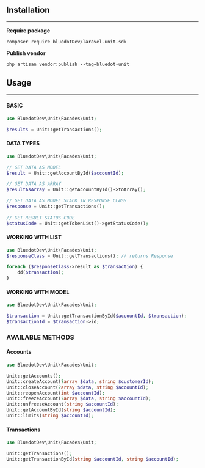 ## Installation

------------------
**Require package**
```composer
composer require bluedotDev/laravel-unit-sdk
```

**Publish vendor**
```composer
php artisan vendor:publish --tag=bluedot-unit
```

## Usage

----------------------

#### BASIC
```php
use BluedotDev\Unit\Facades\Unit;

$results = Unit::getTransactions();
```

#### DATA TYPES
```php
use BluedotDev\Unit\Facades\Unit;

// GET DATA AS MODEL
$result = Unit::getAccountById($accountId);

// GET DATA AS ARRAY
$resultAsArray = Unit::getAccountById()->toArray();

// GET DATA AS MODEL STACK IN RESPONSE CLASS
$response = Unit::getTransactions();
                    
// GET RESULT STATUS CODE
$statusCode = Unit::getTokenList()->getStatusCode();
```

#### WORKING WITH LIST
```php
use BluedotDev\Unit\Facades\Unit;
$responseClass = Unit::getTransactions(); // returns Response

foreach ($responseClass->result as $transaction) {
    dd($transaction);
}
```
#### WORKING WITH MODEL
```php
use BluedotDev\Unit\Facades\Unit;

$transaction = Unit::getTransactionById($accountId, $transaction);
$transactionId = $transaction->id;
```

### AVAILABLE METHODS

#### Accounts
```php
use BluedotDev\Unit\Facades\Unit;

Unit::getAccounts();
Unit::createAccount(?array $data, string $customerId);
Unit::closeAccount(?array $data, string $accountId);
Unit::reopenAccount(int $accountId);
Unit::freezeAccount(?array $data, string $accountId);
Unit::unfreezeAccount(string $accountId);
Unit::getAccountById(string $accountId);
Unit::limits(string $accountId);
```

#### Transactions
```php
use BluedotDev\Unit\Facades\Unit;

Unit::getTransactions();
Unit::getTransactionById(string $accountId, string $accountId);
```
